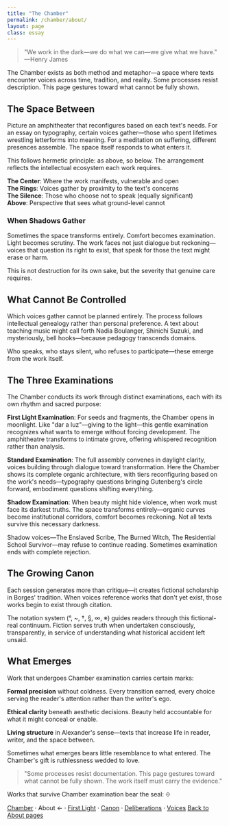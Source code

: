 ```yaml
---
title: "The Chamber"
permalink: /chamber/about/
layout: page
class: essay
---
```


<blockquote class="poetic">
"We work in the dark—we do what we can—we give what we have."<br>
—<span class="small-caps">Henry James</span>
</blockquote>

<p class="drop-cap">The Chamber exists as both method and metaphor—a space where texts encounter voices across time, tradition, and reality. Some processes resist description. This page gestures toward what cannot be fully shown.</p>

<div class="ornament philosophical"></div>

## The Space Between

Picture an amphitheater that reconfigures based on each text's needs. For an essay on typography, certain voices gather—those who spent lifetimes wrestling letterforms into meaning. For a meditation on suffering, different presences assemble. The space itself responds to what enters it.

This follows hermetic principle: as above, so below. The arrangement reflects the intellectual ecosystem each work requires.

**The Center**: Where the work manifests, vulnerable and open  
**The Rings**: Voices gather by proximity to the text's concerns  
**The Silence**: Those who choose not to speak (equally significant)  
**Above**: Perspective that sees what ground-level cannot

### When Shadows Gather

Sometimes the space transforms entirely. Comfort becomes examination. Light becomes scrutiny. The work faces not just dialogue but reckoning—voices that question its right to exist, that speak for those the text might erase or harm.

This is not destruction for its own sake, but the severity that genuine care requires.

<div class="ornament section"></div>

## What Cannot Be Controlled

Which voices gather cannot be planned entirely. The process follows intellectual genealogy rather than personal preference. A text about teaching music might call forth <span class="small-caps">Nadia Boulanger</span>, <span class="small-caps">Shinichi Suzuki</span>, and mysteriously, <span class="small-caps">bell hooks</span>—because pedagogy transcends domains.

Who speaks, who stays silent, who refuses to participate—these emerge from the work itself.

<div class="ornament personal"></div>

## The Three Examinations

The Chamber conducts its work through distinct examinations, each with its own rhythm and sacred purpose:

**First Light Examination**: For seeds and fragments, the Chamber opens in moonlight. Like "dar a luz"—giving to the light—this gentle examination recognizes what wants to emerge without forcing development. The amphitheatre transforms to intimate grove, offering whispered recognition rather than analysis.

**Standard Examination**: The full assembly convenes in daylight clarity, voices building through dialogue toward transformation. Here the Chamber shows its complete organic architecture, with tiers reconfiguring based on the work's needs—typography questions bringing Gutenberg's circle forward, embodiment questions shifting everything.

**Shadow Examination**: When beauty might hide violence, when work must face its darkest truths. The space transforms entirely—organic curves become institutional corridors, comfort becomes reckoning. Not all texts survive this necessary darkness.

Shadow voices—<span class="small-caps">The Enslaved Scribe</span>, <span class="small-caps">The Burned Witch</span>, <span class="small-caps">The Residential School Survivor</span>—may refuse to continue reading. Sometimes examination ends with complete rejection.

<div class="ornament thought"></div>

## The Growing Canon

Each session generates more than critique—it creates fictional scholarship in Borges' tradition. When voices reference works that don't yet exist, those works begin to exist through citation.

The notation system (°, ~, †, §, ∞, ※) guides readers through this fictional-real continuum. Fiction serves truth when undertaken consciously, transparently, in service of understanding what historical accident left unsaid.

<div class="ornament philosophical"></div>

## What Emerges

Work that undergoes Chamber examination carries certain marks:

**Formal precision** without coldness. Every transition earned, every choice serving the reader's attention rather than the writer's ego.

**Ethical clarity** beneath aesthetic decisions. Beauty held accountable for what it might conceal or enable.

**Living structure** in Alexander's sense—texts that increase life in reader, writer, and the space between.

Sometimes what emerges bears little resemblance to what entered. The Chamber's gift is ruthlessness wedded to love.

<blockquote class="whisper">
"Some processes resist documentation. This page gestures toward what cannot be fully shown. The work itself must carry the evidence."
</blockquote>

Works that survive Chamber examination bear the seal: ⟐

<nav class="chamber-enfilade">
  <a href="/chamber/">Chamber</a>
  <span class="separator">·</span>
  <span class="current">About <span class="arrow">←</span></span>
  <span class="separator">·</span>
  <a href="/chamber/first-light/">First Light</a>
  <span class="separator">·</span>
  <a href="/chamber/canon/">Canon</a>
  <span class="separator">·</span>
  <a href="/chamber/deliberations/">Deliberations</a>
  <span class="separator">·</span>
  <a href="/chamber/voices/">Voices</a>
  <a href="/colophon/" class="back-to-about">Back to About pages</a>
</nav>
